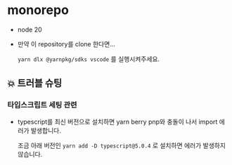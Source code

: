 # monorepo

- node 20

- 만약 이 repository를 clone 한다면...

  `yarn dlx @yarnpkg/sdks vscode` 를 실행시켜주세요.

## 💥 트러블 슈팅

### 타입스크립트 세팅 관련

- typescript를 최신 버전으로 설치하면 yarn berry pnp와 충돌이 나서 import 에러가 발생합니다.

  조금 아래 버전인 `yarn add -D typescript@5.0.4` 로 설치하면 에러가 발생하지 않습니다.

